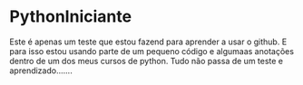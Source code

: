 # PythonIniciante

Este é apenas um teste que estou fazend para aprender a usar o github.
E para isso estou usando parte de um pequeno código e algumaas anotações dentro
de um dos meus cursos de python. Tudo não passa de um teste e aprendizado.......
